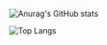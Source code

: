 ![Anurag's GitHub stats](https://github-readme-stats-fork-five.vercel.app/api?username=aokuma783&show_icons=true&locale=ja&hide=stars,prs,issues,contribs&rank_icon=github&include_all_commits=true&hide_title=true&card_width=10)

![Top Langs](https://github-readme-stats-fork-five.vercel.app/api/top-langs/?username=aokuma783&hide=MDX,shell&hide_progress=true&locale=ja&langs_count=20&hide_title=true)

<!--
**aokuma783/aokuma783** is a ✨ _special_ ✨ repository because its `README.md` (this file) appears on your GitHub profile.

Here are some ideas to get you started:

- 🔭 I’m currently working on ...
- 🌱 I’m currently learning ...
- 👯 I’m looking to collaborate on ...
- 🤔 I’m looking for help with ...
- 💬 Ask me about ...
- 📫 How to reach me: ...
- 😄 Pronouns: ...
- ⚡ Fun fact: ...
-->
